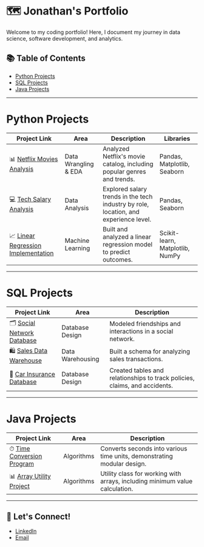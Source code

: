 # 🗺 Jonathan's Portfolio

Welcome to my coding portfolio! Here, I document my journey in data science, software development, and analytics.

## 📚 Table of Contents
- [Python Projects](#python-projects)
- [SQL Projects](#sql-projects)
- [Java Projects](#java-projects)

---

# Python Projects

| Project Link | Area | Description | Libraries |    
|---|---|---|---|
| 📊 [Netflix Movies Analysis](https://github.com/JonathanSmith/Python-Portfolio/tree/main/Netflix-Movies-Analysis) | Data Wrangling & EDA | Analyzed Netflix's movie catalog, including popular genres and trends. | Pandas, Matplotlib, Seaborn |   
| 💻 [Tech Salary Analysis](https://github.com/JonathanSmith/Python-Portfolio/tree/main/Tech-Salary-Analysis) | Data Analysis | Explored salary trends in the tech industry by role, location, and experience level. | Pandas, Seaborn |   
| 📈 [Linear Regression Implementation](https://github.com/JonathanSmith/Python-Portfolio/tree/main/Linear-Regression-Assignment) | Machine Learning | Built and analyzed a linear regression model to predict outcomes. | Scikit-learn, Matplotlib, NumPy |   

---

# SQL Projects

| Project Link | Area | Description |    
|---|---|---|
| 🗂 [Social Network Database](https://github.com/JonathanSmith/SQL-Portfolio/tree/main/Social-Network-Database) | Database Design | Modeled friendships and interactions in a social network. | 
| 🛍 [Sales Data Warehouse](https://github.com/JonathanSmith/SQL-Portfolio/tree/main/Sales-Data-Warehouse) | Data Warehousing | Built a schema for analyzing sales transactions. | 
| 🚗 [Car Insurance Database](https://github.com/JonathanSmith/SQL-Portfolio/tree/main/Car-Insurance-Database) | Database Design | Created tables and relationships to track policies, claims, and accidents. | 

---

# Java Projects

| Project Link | Area | Description |    
|---|---|---|
| ⏱ [Time Conversion Program](https://github.com/JonathanSmith/Java-Portfolio/tree/main/Time-Conversion) | Algorithms | Converts seconds into various time units, demonstrating modular design. | 
| 📊 [Array Utility Project](https://github.com/JonathanSmith/Java-Portfolio/tree/main/Array-Utility) | Algorithms | Utility class for working with arrays, including minimum value calculation. | 

---

## 💬 Let's Connect!
- [LinkedIn](https://linkedin.com/jsmith393)
- [Email](mailto:jonathanksmithjw@gmail.com)
